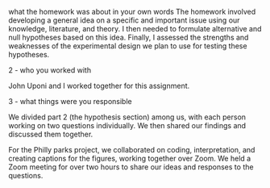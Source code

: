  what the homework was about in your own words
The homework involved developing a general idea on a specific and important issue using our knowledge, literature, and theory. I then needed to formulate alternative and null hypotheses based on this idea. Finally, I assessed the strengths and weaknesses of the experimental design we plan to use for testing these hypotheses.

2 - who you worked with

John Uponi and I worked together for this assignment.


3 - what things were you responsible


We divided part 2 (the hypothesis section) among us, with each person working on two questions individually. We then shared our findings and discussed them together.

For the Philly parks project, we collaborated on coding, interpretation, and creating captions for the figures, working together over Zoom. We held a Zoom meeting for over two hours to share our ideas and responses to the questions. 


